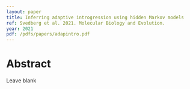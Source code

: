 ```yaml
---
layout: paper
title: Inferring adaptive introgression using hidden Markov models
ref: Svedberg et al. 2021. Molecular Biology and Evolution.
year: 2021
pdf: /pdfs/papers/adapintro.pdf
---
```


# Abstract

Leave blank